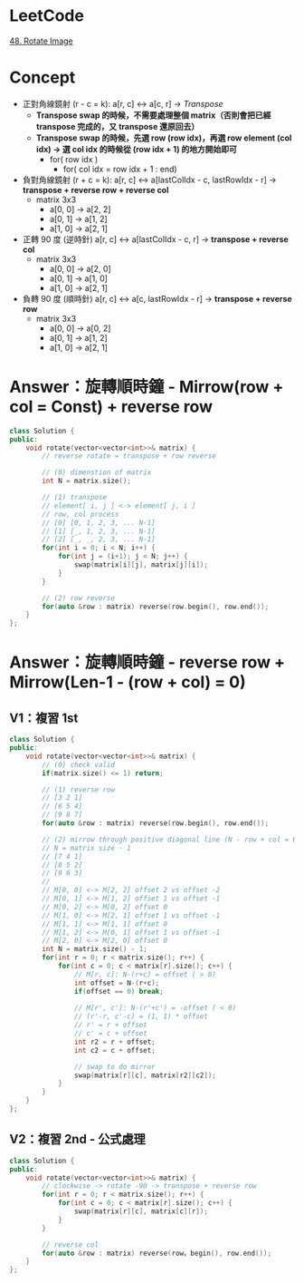 # LeetCode
[48. Rotate Image](https://leetcode.com/problems/rotate-image/)

# Concept
- 正對角線鏡射 (r - c = k): a[r, c] <-> a[c, r] -> *Transpose*
	- **Transpose swap 的時候，不需要處理整個 matrix（否則會把已經 transpose 完成的，又 transpose 還原回去）**
	- **Transpose swap 的時候，先選 row (row idx)，再選 row element (col idx) -> 選 col idx 的時候從 (row idx + 1) 的地方開始即可**
		- for( row idx )
			- for( col idx = row idx + 1 : end)
- 負對角線鏡射 (r + c = k):  a[r, c] <-> a[lastColIdx - c, lastRowIdx - r] -> **transpose + reverse row + reverse col**
	- matrix 3x3
		- a[0, 0] -> a[2, 2]
		- a[0, 1] -> a[1, 2]
		- a[1, 0] -> a[2, 1]
- 正轉 90 度 (逆時針) a[r, c] <-> a[lastColIdx - c, r] -> **transpose + reverse col**
	- matrix 3x3
		- a[0, 0] -> a[2, 0]
		- a[0, 1] -> a[1, 0]
		- a[1, 0] -> a[2, 1]
- 負轉 90 度 (順時針) a[r, c] <-> a[c, lastRowIdx - r] -> **transpose + reverse row**
	- matrix 3x3
		- a[0, 0] -> a[0, 2]
		- a[0, 1] -> a[1, 2]
		- a[1, 0] -> a[2, 1]

# Answer：旋轉順時鐘 - Mirrow(row + col = Const) + reverse row
```Cpp
class Solution {
public:
    void rotate(vector<vector<int>>& matrix) {
        // reverse rotate = transpose + row reverse

        // (0) dimenstion of matrix
        int N = matrix.size();

        // (1) transpose
        // element[ i, j ] <-> element[ j, i ]
        // row, col process
        // [0] [0, 1, 2, 3, ... N-1]
        // [1] [_, 1, 2, 3, ... N-1]
        // [2] [_, _, 2, 3, ... N-1]
        for(int i = 0; i < N; i++) {
            for(int j = (i+1); j < N; j++) {
                swap(matrix[i][j], matrix[j][i]);
            }
        }

        // (2) row reverse
        for(auto &row : matrix) reverse(row.begin(), row.end());
    }
};
```

# Answer：旋轉順時鐘 - reverse row + Mirrow(Len-1 - (row + col) = 0)
## V1：複習 1st
```Cpp
class Solution {
public:
    void rotate(vector<vector<int>>& matrix) {
        // (0) check valid
        if(matrix.size() <= 1) return;

        // (1) reverse row
        // [3 2 1]
        // [6 5 4]
        // [9 8 7]
        for(auto &row : matrix) reverse(row.begin(), row.end());

        // (2) mirrow through positive diagonal line (N - row + col = 0)
        // N = matrix size - 1
        // [7 4 1]
        // [8 5 2]
        // [9 6 3]
        //
        // M[0, 0] <-> M[2, 2] offset 2 vs offset -2
        // M[0, 1] <-> M[1, 2] offset 1 vs offset -1
        // M[0, 2] <-> M[0, 2] offset 0
        // M[1, 0] <-> M[2, 1] offset 1 vs offset -1
        // M[1, 1] <-> M[1, 1] offset 0
        // M[1, 2] <-> M[0, 1] offset 1 vs offset -1
        // M[2, 0] <-> M[2, 0] offset 0
        int N = matrix.size() - 1;
        for(int r = 0; r < matrix.size(); r++) {
            for(int c = 0; c < matrix[r].size(); c++) {
                // M[r, c]: N-(r+c) = offset ( > 0)
                int offset = N-(r+c);
                if(offset == 0) break;
                
                // M[r', c']: N-(r'+c') = -offset ( < 0)
                // (r'-r, c'-c) = (1, 1) * offset
                // r' = r + offset
                // c' = c + offset
                int r2 = r + offset;
                int c2 = c + offset;

                // swap to do mirror
                swap(matrix[r][c], matrix[r2][c2]);
            }
        }
    }
};
```

## V2：複習 2nd - 公式處理
```Cpp
class Solution {
public:
    void rotate(vector<vector<int>>& matrix) {
		// clockwise -> rotate -90 -> transpose + reverse row
		for(int r = 0; r < matrix.size(); r++) {
			for(int c = 0; c < matrix[r].size(); c++) {
				swap(matrix[r][c], matrix[c][r]);
			}
		}

		// reverse col
		for(auto &row : matrix) reverse(row。begin(), row.end());
    }
};
```